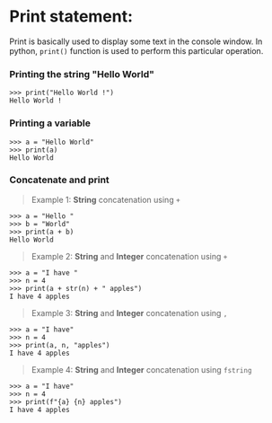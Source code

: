 # Print statement:

Print is basically used to display some text in the console window. In python, `print()` function is used to perform this particular operation.

### Printing the string "Hello World"

```
>>> print("Hello World !")
Hello World !
```
 
### Printing a variable

```
>>> a = "Hello World"
>>> print(a) 
Hello World
```


### Concatenate and print

> Example 1: <b>String</b> concatenation using `+`

```
>>> a = "Hello "
>>> b = "World"
>>> print(a + b)
Hello World
```
 
> Example 2: <b>String</b> and <b>Integer</b> concatenation using `+`

```
>>> a = "I have "
>>> n = 4
>>> print(a + str(n) + " apples")
I have 4 apples
```

> Example 3: <b>String</b> and <b>Integer</b> concatenation using `,`

```
>>> a = "I have"
>>> n = 4
>>> print(a, n, "apples")
I have 4 apples
```
 
> Example 4: <b>String</b> and <b>Integer</b> concatenation using `fstring`

```
>>> a = "I have"
>>> n = 4
>>> print(f"{a} {n} apples")
I have 4 apples
```


